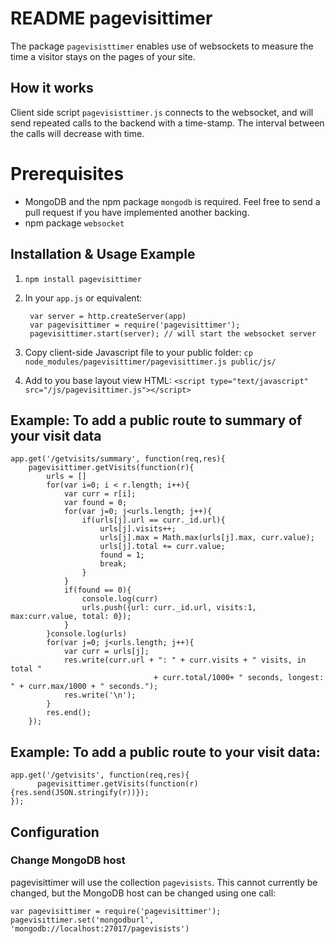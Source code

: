 # README pagevisittimer

The package `pagevisisttimer` enables  use of websockets to measure the time a visitor stays on the pages of your site. 

## How it works

Client side script `pagevisisttimer.js` connects to the websocket, and will send repeated calls to the backend with a time-stamp. The interval between the calls will decrease with time.

# Prerequisites
* MongoDB and the npm package `mongodb` is required. Feel free to send a pull request if you have implemented another backing.
* npm package `websocket`
## Installation & Usage Example

1. `npm install pagevisittimer`
2. In your `app.js` or equivalent:
 
        var server = http.createServer(app)
        var pagevisittimer = require('pagevisittimer');
        pagevisittimer.start(server); // will start the websocket server
3. Copy client-side Javascript file to your public folder: `cp node_modules/pagevisittimer/pagevisittimer.js public/js/`
4. Add to you base layout view HTML: `<script type="text/javascript" src="/js/pagevisittimer.js"></script>`

## Example: To add a public route to summary of your visit data
    app.get('/getvisits/summary', function(req,res){
        pagevisittimer.getVisits(function(r){
            urls = []
            for(var i=0; i < r.length; i++){
                var curr = r[i];
                var found = 0;
                for(var j=0; j<urls.length; j++){
                    if(urls[j].url == curr._id.url){
                        urls[j].visits++;
                        urls[j].max = Math.max(urls[j].max, curr.value);
                        urls[j].total += curr.value;
                        found = 1;
                        break;
                    }
                }
                if(found == 0){
                    console.log(curr)
                    urls.push({url: curr._id.url, visits:1, max:curr.value, total: 0});
                }
            }console.log(urls)
            for(var j=0; j<urls.length; j++){
                var curr = urls[j];
                res.write(curr.url + ": " + curr.visits + " visits, in total " 
                                    + curr.total/1000+ " seconds, longest: " + curr.max/1000 + " seconds.");
                res.write('\n');
            }
            res.end();
        });
## Example: To add a public route to your visit data:

    app.get('/getvisits', function(req,res){
	      pagevisittimer.getVisits(function(r){res.send(JSON.stringify(r))});
    });


## Configuration
### Change MongoDB host
pagevisittimer will use the collection `pagevisists`. This cannot currently be changed, but the MongoDB host can be changed using one call:

    var pagevisittimer = require('pagevisittimer');
    pagevisittimer.set('mongodburl', 'mongodb://localhost:27017/pagevisists')
    
